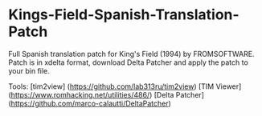 # Kings-Field-Spanish-Translation-Patch
Full Spanish translation patch for King's Field (1994) by FROMSOFTWARE.
Patch is in xdelta format, download Delta Patcher and apply the patch to your bin file.

Tools:
[tim2view] (https://github.com/lab313ru/tim2view)
[TIM Viewer] (https://www.romhacking.net/utilities/486/)
[Delta Patcher] (https://github.com/marco-calautti/DeltaPatcher)
